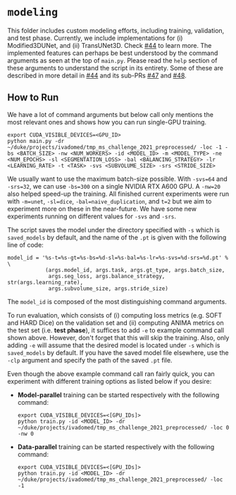 # `modeling`

This folder includes custom modeling efforts, including training, validation, and test phase. 
Currently, we include implementations for (i) Modified3DUNet, and (ii) TransUNet3D. 
Check [#44](https://github.com/ivadomed/ms-challenge-2021/pull/44) to learn more. The implemented
features can perhaps be best understood by the command arguments as seen at the top of `main.py`.
Please read the `help` section of these arguments to understand the script in its entirety.
Some of these are described in more detail in [#44](https://github.com/ivadomed/ms-challenge-2021/pull/44)
and its sub-PRs [#47](https://github.com/ivadomed/ms-challenge-2021/pull/47) and 
[#48](https://github.com/ivadomed/ms-challenge-2021/pull/48).


## How to Run

We have a lot of command arguments but below call only mentions the most relevant ones and shows
how you can run single-GPU training.

```
export CUDA_VISIBLE_DEVICES=<GPU_ID>
python main.py -dr ~/duke/projects/ivadomed/tmp_ms_challenge_2021_preprocessed/ -loc -1 -bs <BATCH_SIZE> -nw <NUM_WORKERS> -id <MODEL_ID> -m <MODEL_TYPE> -ne <NUM_EPOCHS> -sl <SEGMENTATION_LOSS> -bal <BALANCING_STRATEGY> -lr <LEARNING_RATE> -t <TASK> -svs <SUBVOLUME_SIZE> -srs <STRIDE_SIZE>
```

We usually want to use the maximum batch-size possible. With `-svs=64` and `-srs=32`, we can use
`-bs=300` on a single NVIDIA RTX A600 GPU. A `-nw=20` also helped speed-up the training. All finished
current experiments were run with `-m=unet`, `-sl=dice`, `-bal=naive_duplication`, and `t=2` but
we aim to experiment more on these in the near-future. We have some new experiments running on
different values for `-svs` and `-srs`.

The script saves the model under the directory specified with `-s` which is `saved_models` by default,
and the name of the `.pt` is given with the following line of code:
```
model_id = '%s-t=%s-gt=%s-bs=%d-sl=%s-bal=%s-lr=%s-svs=%d-srs=%d.pt' % \
            (args.model_id, args.task, args.gt_type, args.batch_size,
             args.seg_loss, args.balance_strategy, str(args.learning_rate),
             args.subvolume_size, args.stride_size)
```

The `model_id` is composed of the most distinguishing command arguments.

To run evaluation, which consists of (i) computing loss metrics (e.g. SOFT and HARD Dice) on the
validation set and (ii) computing ANIMA metrics on the test set (i.e. **test phase**), it suffices
to add `-e` to example command call shown above. However, don't forget that this will skip the
training. Also, only adding `-e` will assume that the desired model is located under `-s` which
is `saved_models` by default. If you have the saved model file elsewhere, use the `-clp` argument
and specify the path of the saved `.pt` file.

Even though the above example command call ran fairly quick, you can experiment with different 
training options as listed below if you desire:
*   **Model-parallel** training can be started respectively with the following command:
    ```
    export CUDA_VISIBLE_DEVICES=<[GPU_IDs]>
    python train.py -id <MODEL_ID> -dr ~/duke/projects/ivadomed/tmp_ms_challenge_2021_preprocessed/ -loc 0 -nw 0
    ```
*   **Data-parallel** training can be started respectively with the following command:
    ```
    export CUDA_VISIBLE_DEVICES=<[GPU_IDs]>
    python train.py -id <MODEL_ID> -dr ~/duke/projects/ivadomed/tmp_ms_challenge_2021_preprocessed/ -loc -1
    ```
